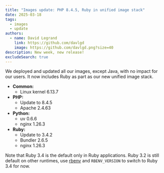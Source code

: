 ```yaml
---
title: "Images update: PHP 8.4.5, Ruby in unified image stack"
date: 2025-03-18
tags:
  - images
  - update
authors:
  - name: David Legrand
    link: https://github.com/davlgd
    image: https://github.com/davlgd.png?size=40
description: New week, new release!
excludeSearch: true
---
```


We deployed and updated all our images, except Java, with no impact for our users. It now includes Ruby as part as our new unified image stack.

* **Common:**
  * Linux kernel 6.13.7
* **PHP:**
  * Update to 8.4.5
  * Apache 2.4.63
* **Python:**
  * uv 0.6.6
  * nginx 1.26.3
* **Ruby:**
  * Update to 3.4.2
  * Bundler 2.6.5
  * nginx 1.26.3

Note that Ruby 3.4 is the default only in Ruby applications. Ruby 3.2 is still default on other runtimes, use [rbenv](https://github.com/rbenv/rbenv) and `RBENV_VERSION` to switch to Ruby 3.4 for now.
